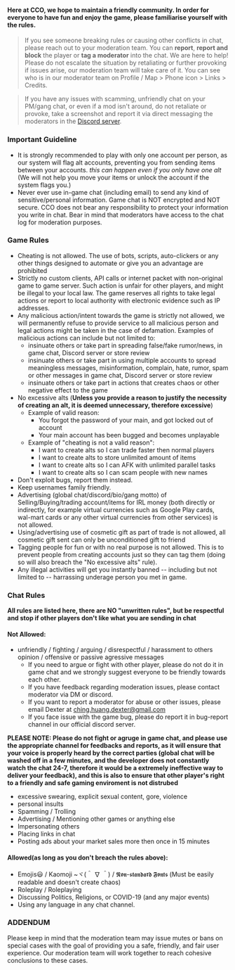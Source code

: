 #### Here at CCO, we hope to maintain a friendly community. In order for everyone to have fun and enjoy the game, please familiarise yourself with the rules.

> If you see someone breaking rules or causing other conflicts in chat, please reach out to your moderation team. You can **report**, **report and block** the player or **tag a moderator** into the chat. We are here to help! Please do not escalate the situation by retaliating or further provoking if issues arise, our moderation team will take care of it. You can see who is in our moderator team on Profile / Map > Phone icon > Links > Credits.

> If you have any issues with scamming, unfriendly chat on your PM/gang chat, or even if a mod isn't around, do not retaliate or provoke, take a screenshot and report it via direct messaging the moderators in the [Discord server](https://discord.gg/JREx8xz).

### Important Guideline

-   It is strongly recommended to play with only one account per person, as our system will flag alt accounts, preventing you from sending items between your accounts. _this can happen even if you only have one alt_ (We will not help you move your items or unlock the account if the system flags you.)
-   Never ever use in-game chat (including email) to send any kind of sensitive/personal information. Game chat is NOT encrypted and NOT secure. CCO does not bear any responsibility to protect your information you write in chat. Bear in mind that moderators have access to the chat log for moderation purposes.

### Game Rules

-   Cheating is not allowed. The use of bots, scripts, auto-clickers or any other things designed to automate or give you an advantage are prohibited
-   Strictly no custom clients, API calls or internet packet with non-original game to game server. Such action is unfair for other players, and might be illegal to your local law. The game reserves all rights to take legal actions or report to local authority with electronic evidence such as IP addresses.
-   Any malicious action/intent towards the game is strictly not allowed, we will permanently refuse to provide service to all malicious person and legal actions might be taken in the case of defamation. Examples of malicious actions can include but not limited to:
    -   insinuate others or take part in spreading false/fake rumor/news, in game chat, Discord server or store review
    -   insinuate others or take part in using multiple accounts to spread meaningless messages, misinformation, complain, hate, rumor, spam or other messages in game chat, Discord server or store review
    -   insinuate others or take part in actions that creates chaos or other negative effect to the game
-   No excessive alts (**Unless you provide a reason to justify the necessity of creating an alt, it is deemed unnecessary, therefore excessive**)
    -   Example of valid reason:
        -   You forgot the password of your main, and got locked out of account
        -   Your main account has been bugged and becomes unplayable
    -   Example of "cheating is not a valid reason":
        -   I want to create alts so I can trade faster then normal players
        -   I want to create alts to store unlimited amount of items
        -   I want to create alts so I can AFK with unlimited parallel tasks
        -   I want to create alts so I can scam people with new names
-   Don't exploit bugs, report them instead.
-   Keep usernames family friendly.
-   Advertising (global chat/discord/bio/gang motto) of Selling/Buying/trading account/items for IRL money (both directly or indirectly, for example virtual currencies such as Google Play cards, wal-mart cards or any other virtual currencies from other services) is not allowed.
-   Using/advertising use of cosmetic gift as part of trade is not allowed, all cosmetic gift sent can only be unconditioned gift to friend
-   Tagging people for fun or with no real purpose is not allowed. This is to prevent people from creating accounts just so they can tag them (doing so will also breach the "No excessive alts" rule).
-   Any illegal activities will get you instantly banned -- including but not limited to -- harrassing underage person you met in game.

### Chat Rules

**All rules are listed here, there are NO "unwritten rules", but be respectful and stop if other players don't like what you are sending in chat**

#### Not Allowed:

-   unfriendly / fighting / arguing / disrespectful / harassment to others opinion / offensive or passive agressive messages
    -   If you need to argue or fight with other player, please do not do it in game chat and we strongly suggest everyone to be friendly towards each other.
    -   If you have feedback regarding moderation issues, please contact moderator via DM or discord.
    -   If you want to report a moderator for abuse or other issues, please email Dexter at ching.huang.dexter@gmail.com
    -   If you face issue with the game bug, please do report it in bug-report channel in our official discord server.

**PLEASE NOTE: Please do not fight or agruge in game chat, and please use the appropriate channel for feedbacks and reports, as it will ensure that your voice is properly heard by the correct parties (global chat will be washed off in a few minutes, and the developer does not constantly watch the chat 24-7, therefore it would be a extremely ineffective way to deliver your feedback), and this is also to ensure that other player's right to a friendly and safe gaming enviroment is not distrubed**

-   excessive swearing, explicit sexual content, gore, violence
-   personal insults
-   Spamming / Trolling
-   Advertising / Mentioning other games or anything else
-   Impersonating others
-   Placing links in chat
-   Posting ads about your market sales more then once in 15 minutes

#### Allowed(as long as you don't breach the rules above):

-   Emojis😃 / Kaomoji ~ヾ(＾ ∇ ＾) / 𝕹𝖔𝖓-𝖘𝖙𝖆𝖓𝖉𝖆𝖗𝖉 𝕱𝖔𝖓𝖙𝖘 (Must be easily readable and doesn't create chaos)
-   Roleplay / Roleplaying
-   Discussing Politics, Religions, or COVID-19 (and any major events)
-   Using any language in any chat channel.

### ADDENDUM

Please keep in mind that the moderation team may issue mutes or bans on special cases with the goal of providing you a safe, friendly, and fair user experience. Our moderation team will work together to reach cohesive conclusions to these cases.
